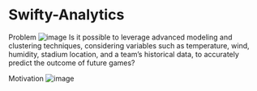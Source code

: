 # Swifty-Analytics

Problem
![image](https://github.com/CherSmith39/Swifty-Analytics/assets/150204821/0717bfbd-fb3e-4d45-a1a5-9964a9bbadbf)
Is it possible to leverage advanced modeling and clustering techniques, considering variables such as temperature, wind, humidity, stadium location, and a team’s historical data,  to accurately predict the outcome of future games?

Motivation
![image](https://github.com/CherSmith39/Swifty-Analytics/assets/150204821/ebe06f82-4d99-46eb-bda2-1dae8f1c2e9e)
